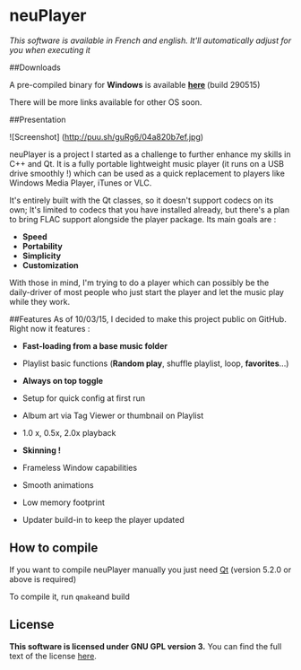 # neuPlayer
<i>This software is available in French and english. It'll automatically adjust for you when executing it </i>
 
##Downloads

A pre-compiled binary for <b>Windows</b> is available <b>[here](http://goo.gl/QiW88m) </b>(build 290515)

There will be more links available for other OS soon.


##Presentation 

![Screenshot] (http://puu.sh/guRg6/04a820b7ef.jpg)


neuPlayer is a project I started as a challenge to further enhance my skills in C++ and Qt.
It is a fully portable lightweight music player (it runs on a USB drive smoothly !) which can be used as a quick replacement to players like Windows Media Player, iTunes or VLC.

It's entirely built with the Qt classes, so it doesn't support codecs on its own; It's limited to codecs that you have installed already, but there's a plan to bring FLAC support alongside the player package.
Its main goals are : 

  - <b>Speed</b>
  - <b>Portability</b>
  - <b>Simplicity</b>
  - <b>Customization</b>

With those in mind, I'm trying to do a player which can possibly be the daily-driver of most people who just start the player and let the music play while they work.

##Features
 As of 10/03/15, I decided to make this project public on GitHub. Right now it features : 
 - <b>Fast-loading from a base music folder</b>
 
 - Playlist basic functions (<b>Random play</b>, shuffle playlist, loop, <b>favorites</b>...)
 
 - <b>Always on top toggle </b>
 
 - Setup for quick config at first run
 
 - Album art via Tag Viewer or thumbnail on Playlist
 
 - 1.0 x, 0.5x, 2.0x playback
 
 - <b>Skinning !</b>
 
 - Frameless Window capabilities

 - Smooth animations
 
 - Low memory footprint
 
 - Updater build-in to keep the player updated


## How to compile

If you want to compile neuPlayer manually you just need [Qt](https://www.qt.io/) (version 5.2.0 or above is required)

To compile it, run `qmake`and build
 
## License
**This software is licensed under GNU GPL version 3.**
You can find the full text of the license [here](LICENSE.txt).
